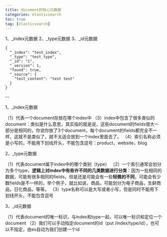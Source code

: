```yaml
---
title: document的核心元数据
categories: elasticsearch   
toc: true  
tag: [elasticsearch]
---
```





1、_index元数据
2、_type元数据
3、_id元数据

```
{
  "_index": "test_index",
  "_type": "test_type",
  "_id": "1",
  "_version": 1,
  "found": true,
  "_source": {
    "test_content": "test test"
  }
}
```

--

1、_index元数据

（1）代表一个document存放在哪个index中
（3）index中包含了很多类似的document：类似是什么意思，其实指的就是说，这些document的fields很大一部分是相同的，你说你放了3个document，每个document的fields都完全不一样，这就不是类似了，就不太适合放到一个index里面去了。
（4）索引名称必须是小写的，不能用下划线开头，不能包含逗号：product，website，blog

2、_type元数据

（1）代表document属于index中的哪个类别（type）
（2）一个索引通常会划分为多个type，**逻辑上对index中有些许不同的几类数据进行分类**：因为一批相同的数据，可能有很多相同的fields，但是还是可能会有一些**轻微的不同**，可能会有少数fields是不一样的，举个例子，就比如说，商品，可能划分为电子商品，生鲜商品，日化商品，等等。
（3）type名称可以是大写或者小写，但是同时不能用下划线开头，不能包含逗号

3、_id元数据

（1）代表document的唯一标识，与index和type一起，可以唯一标识和定位一个document
（2）我们可以手动指定document的id（put /index/type/id），也可以不指定，由es自动为我们创建一个id




